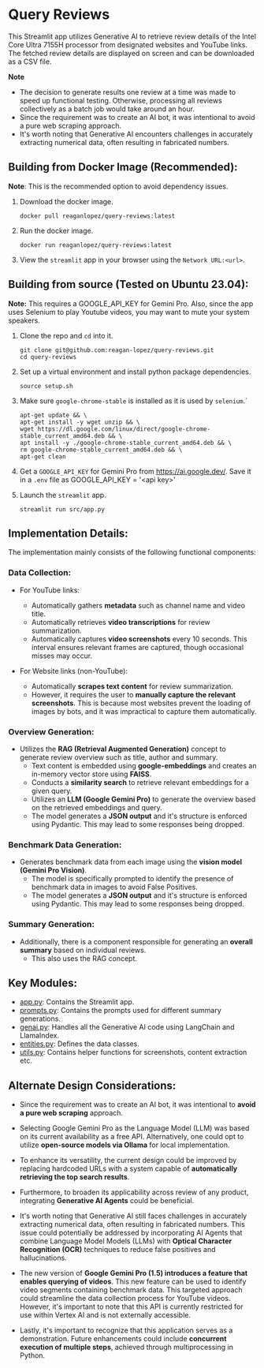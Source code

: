 # Query Reviews

This Streamlit app utilizes Generative AI to retrieve review details of the Intel Core Ultra 7155H processor from designated websites and YouTube links. The fetched review details are displayed on screen and can be downloaded as a CSV file.

**Note**

- The decision to generate results one review at a time was made to speed up functional testing. Otherwise, processing all reviews collectively as a batch job would take around an hour.
- Since the requirement was to create an AI bot, it was intentional to avoid a pure web scraping approach.
- It's worth noting that Generative AI encounters challenges in accurately extracting numerical data, often resulting in fabricated numbers.

## Building from Docker Image (Recommended):

**Note**: This is the recommended option to avoid dependency issues.

1. Download the docker image.

   ```
   docker pull reaganlopez/query-reviews:latest
   ```

2. Run the docker image.

   ```
   docker run reaganlopez/query-reviews:latest
   ```

3. View the `streamlit` app in your browser using the `Network URL:<url>`.

## Building from source (Tested on Ubuntu 23.04):

**Note:** This requires a GOOGLE_API_KEY for Gemini Pro. Also, since the app uses Selenium to play Youtube videos, you may want to mute your system speakers.

1. Clone the repo and `cd` into it.

   ```
   git clone git@github.com:reagan-lopez/query-reviews.git
   cd query-reviews
   ```

2. Set up a virtual environment and install python package dependencies.

   ```
   source setup.sh
   ```

3. Make sure `google-chrome-stable` is installed as it is used by `selenium`.`

   ```
   apt-get update && \
   apt-get install -y wget unzip && \
   wget https://dl.google.com/linux/direct/google-chrome-stable_current_amd64.deb && \
   apt install -y ./google-chrome-stable_current_amd64.deb && \
   rm google-chrome-stable_current_amd64.deb && \
   apt-get clean
   ```

4. Get a `GOOGLE_API_KEY` for Gemini Pro from https://ai.google.dev/. Save it in a `.env` file as GOOGLE_API_KEY = '\<api key\>'

5. Launch the `streamlit` app.

   ```
   streamlit run src/app.py
   ```

## Implementation Details:

The implementation mainly consists of the following functional components:

### Data Collection:

- For YouTube links:

  - Automatically gathers **metadata** such as channel name and video title.
  - Automatically retrieves **video transcriptions** for review summarization.
  - Automatically captures **video screenshots** every 10 seconds. This interval ensures relevant frames are captured, though occasional misses may occur.

- For Website links (non-YouTube):
  - Automatically **scrapes text content** for review summarization.
  - However, it requires the user to **manually capture the relevant screenshots**. This is because most websites prevent the loading of images by bots, and it was impractical to capture them automatically.

### Overview Generation:

- Utilizes the **RAG (Retrieval Augmented Generation)** concept to generate review overview such as title, author and summary.
  - Text content is embedded using **google-embeddings** and creates an in-memory vector store using **FAISS**.
  - Conducts a **similarity search** to retrieve relevant embeddings for a given query.
  - Utilizes an **LLM (Google Gemini Pro)** to generate the overview based on the retrieved embeddings and query.
  - The model generates a **JSON output** and it's structure is enforced using Pydantic. This may lead to some responses being dropped.

### Benchmark Data Generation:

- Generates benchmark data from each image using the **vision model (Gemini Pro Vision)**.
  - The model is specifically prompted to identify the presence of benchmark data in images to avoid False Positives.
  - The model generates a **JSON output** and it's structure is enforced using Pydantic. This may lead to some responses being dropped.

### Summary Generation:

- Additionally, there is a component responsible for generating an **overall summary** based on individual reviews.
  - This also uses the RAG concept.

## Key Modules:

- [app.py](src/app.py): Contains the Streamlit app.
- [prompts.py](src/prompts.py): Contains the prompts used for different summary generations.
- [genai.py](src/genai.py): Handles all the Generative AI code using LangChain and LlamaIndex.
- [entities.py](src/entities.py): Defines the data classes.
- [utils.py](src/utils.py): Contains helper functions for screenshots, content extraction etc.

## Alternate Design Considerations:

- Since the requirement was to create an AI bot, it was intentional to **avoid a pure web scraping** approach.

- Selecting Google Gemini Pro as the Language Model (LLM) was based on its current availability as a free API. Alternatively, one could opt to utilize **open-source models via Ollama** for local implementation.

- To enhance its versatility, the current design could be improved by replacing hardcoded URLs with a system capable of **automatically retrieving the top search results**.

- Furthermore, to broaden its applicability across review of any product, integrating **Generative AI Agents** could be beneficial.

- It's worth noting that Generative AI still faces challenges in accurately extracting numerical data, often resulting in fabricated numbers. This issue could potentially be addressed by incorporating AI Agents that combine Language Model Models (LLMs) with **Optical Character Recognition (OCR)** techniques to reduce false positives and hallucinations.

- The new version of **Google Gemini Pro (1.5) introduces a feature that enables querying of videos**. This new feature can be used to identify video segments containing benchmark data. This targeted approach could streamline the data collection process for YouTube videos. However, it's important to note that this API is currently restricted for use within Vertex AI and is not externally accessible.

- Lastly, it's important to recognize that this application serves as a demonstration. Future enhancements could include **concurrent execution of multiple steps**, achieved through multiprocessing in Python.
